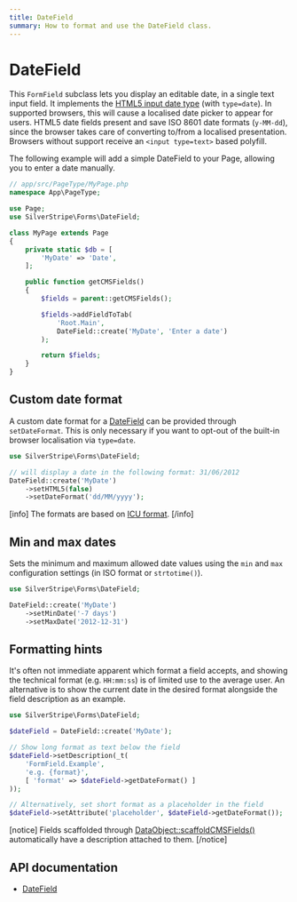 ```yaml
---
title: DateField
summary: How to format and use the DateField class.
---
```


# DateField

This `FormField` subclass lets you display an editable date, in a single text input field.
It implements the [HTML5 input date type](https://developer.mozilla.org/en-US/docs/Web/HTML/Element/input/date)
(with `type=date`). In supported browsers, this will cause a localised date picker to appear for users.
HTML5 date fields present and save ISO 8601 date formats (`y-MM-dd`),
since the browser takes care of converting to/from a localised presentation.
Browsers without support receive an `<input type=text>` based polyfill.

The following example will add a simple DateField to your Page, allowing you to enter a date manually.

```php
// app/src/PageType/MyPage.php
namespace App\PageType;

use Page;
use SilverStripe\Forms\DateField;

class MyPage extends Page
{
    private static $db = [
        'MyDate' => 'Date',
    ];

    public function getCMSFields()
    {
        $fields = parent::getCMSFields();

        $fields->addFieldToTab(
            'Root.Main',
            DateField::create('MyDate', 'Enter a date')
        );

        return $fields;
    }
}
```

## Custom date format

A custom date format for a [DateField](api:SilverStripe\Forms\DateField) can be provided through `setDateFormat`.
This is only necessary if you want to opt-out of the built-in browser localisation via `type=date`.

```php
use SilverStripe\Forms\DateField;

// will display a date in the following format: 31/06/2012
DateField::create('MyDate')
    ->setHTML5(false)
    ->setDateFormat('dd/MM/yyyy');
```

[info]
The formats are based on [ICU format](https://unicode-org.github.io/icu/userguide/format_parse/datetime/#simpledateformat).
[/info]

## Min and max dates

Sets the minimum and maximum allowed date values using the `min` and `max` configuration settings (in ISO format or
`strtotime()`).

```php
use SilverStripe\Forms\DateField;

DateField::create('MyDate')
    ->setMinDate('-7 days')
    ->setMaxDate('2012-12-31')
```

## Formatting hints

It's often not immediate apparent which format a field accepts, and showing the technical format (e.g. `HH:mm:ss`) is
of limited use to the average user. An alternative is to show the current date in the desired format alongside the
field description as an example.

```php
use SilverStripe\Forms\DateField;

$dateField = DateField::create('MyDate');

// Show long format as text below the field
$dateField->setDescription(_t(
    'FormField.Example',
    'e.g. {format}',
    [ 'format' => $dateField->getDateFormat() ]
));

// Alternatively, set short format as a placeholder in the field
$dateField->setAttribute('placeholder', $dateField->getDateFormat());
```

[notice]
Fields scaffolded through [DataObject::scaffoldCMSFields()](api:SilverStripe\ORM\DataObject::scaffoldCMSFields()) automatically have a description attached to them.
[/notice]

## API documentation

- [DateField](api:SilverStripe\Forms\DateField)
